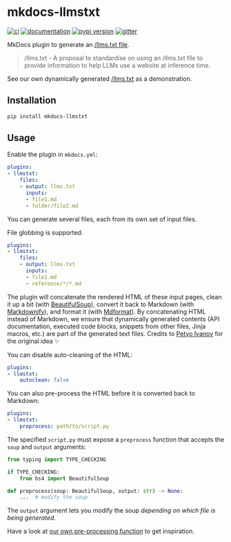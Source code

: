 # mkdocs-llmstxt

[![ci](https://github.com/pawamoy/mkdocs-llmstxt/workflows/ci/badge.svg)](https://github.com/pawamoy/mkdocs-llmstxt/actions?query=workflow%3Aci)
[![documentation](https://img.shields.io/badge/docs-mkdocs-708FCC.svg?style=flat)](https://pawamoy.github.io/mkdocs-llmstxt/)
[![pypi version](https://img.shields.io/pypi/v/mkdocs-llmstxt.svg)](https://pypi.org/project/mkdocs-llmstxt/)
[![gitter](https://badges.gitter.im/join%20chat.svg)](https://app.gitter.im/#/room/#mkdocs-llmstxt:gitter.im)

MkDocs plugin to generate an [/llms.txt file](https://llmstxt.org/).

> /llms.txt - A proposal to standardise on using an /llms.txt file to provide information to help LLMs use a website at inference time. 

See our own dynamically generated [/llms.txt](https://pawamoy.github.io/mkdocs-llmstxt/llms.txt) as a demonstration.

## Installation

```bash
pip install mkdocs-llmstxt
```

## Usage

Enable the plugin in `mkdocs.yml`:

```yaml title="mkdocs.yml"
plugins:
- llmstxt:
    files:
    - output: llms.txt
      inputs:
      - file1.md
      - folder/file2.md
```

You can generate several files, each from its own set of input files.

File globbing is supported:

```yaml title="mkdocs.yml"
plugins:
- llmstxt:
    files:
    - output: llms.txt
      inputs:
      - file1.md
      - reference/*/*.md
```

The plugin will concatenate the rendered HTML of these input pages, clean it up a bit (with [BeautifulSoup](https://pypi.org/project/beautifulsoup4/)), convert it back to Markdown (with [Markdownify](https://pypi.org/project/markdownify)), and format it (with [Mdformat](https://pypi.org/project/mdformat)). By concatenating HTML instead of Markdown, we ensure that dynamically generated contents (API documentation, executed code blocks, snippets from other files, Jinja macros, etc.) are part of the generated text files. Credits to [Petyo Ivanov](https://github.com/petyosi) for the original idea ✨

You can disable auto-cleaning of the HTML:

```yaml title="mkdocs.yml"
plugins:
- llmstxt:
    autoclean: false
```

You can also pre-process the HTML before it is converted back to Markdown:

```yaml title="mkdocs.yml"
plugins:
- llmstxt:
    preprocess: path/to/script.py
```

The specified `script.py` must expose a `preprocess` function that accepts the `soup` and `output` arguments:

```python
from typing import TYPE_CHECKING

if TYPE_CHECKING:
    from bs4 import BeautifulSoup

def preprocess(soup: BeautifulSoup, output: str) -> None:
    ...  # modify the soup
```

The `output` argument lets you modify the soup *depending on which file is being generated*.

Have a look at [our own pre-processing function](https://pawamoy.github.io/mkdocs-llmstxt/reference/mkdocs_llmstxt/preprocess/#mkdocs_llmstxt.preprocess.autoclean) to get inspiration.
